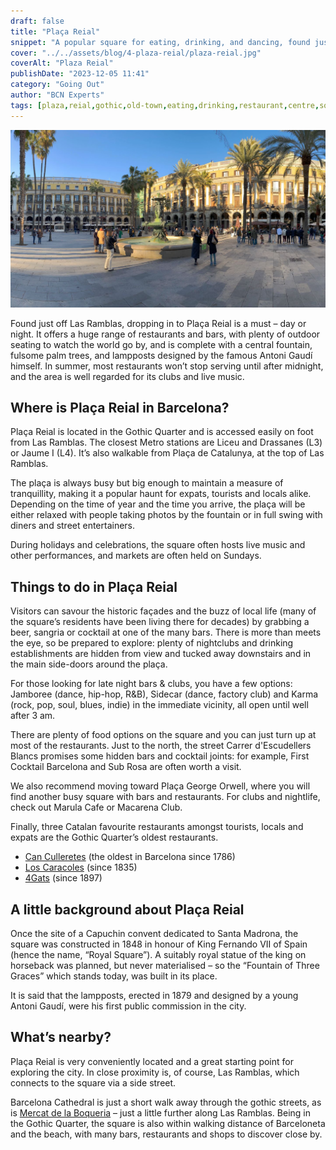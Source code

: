 ```yaml
---
draft: false
title: "Plaça Reial"
snippet: "A popular square for eating, drinking, and dancing, found just off Las Ramblas. Dropping in to Plaça Reial is a must - day or night."
cover: "../../assets/blog/4-plaza-reial/plaza-reial.jpg"
coverAlt: "Plaza Reial"
publishDate: "2023-12-05 11:41"
category: "Going Out"
author: "BCN Experts"
tags: [plaza,reial,gothic,old-town,eating,drinking,restaurant,centre,square]
---
```


![Plaza Reial](../../assets/blog/4-plaza-reial/plaza-reial.jpg)

Found just off Las Ramblas, dropping in to Plaça Reial is a must – day or night. It offers a huge range of restaurants and bars, with plenty of outdoor seating to watch the world go by, and is complete with a central fountain, fulsome palm trees, and lampposts designed by the famous Antoni Gaudí himself. In summer, most restaurants won’t stop serving until after midnight, and the area is well regarded for its clubs and live music.

## Where is Plaça Reial in Barcelona?

Plaça Reial is located in the Gothic Quarter and is accessed easily on foot from Las Ramblas. The closest Metro stations are Liceu and Drassanes (L3) or Jaume I (L4). It’s also walkable from Plaça de Catalunya, at the top of Las Ramblas.

The plaça is always busy but big enough to maintain a measure of tranquillity, making it a popular haunt for expats, tourists and locals alike. Depending on the time of year and the time you arrive, the plaça will be either relaxed with people taking photos by the fountain or in full swing with diners and street entertainers.

During holidays and celebrations, the square often hosts live music and other performances, and markets are often held on Sundays.


## Things to do in Plaça Reial

Visitors can savour the historic façades and the buzz of local life (many of the square’s residents have been living there for decades) by grabbing a beer, sangria or cocktail at one of the many bars. There is more than meets the eye, so be prepared to explore: plenty of nightclubs and drinking establishments are hidden from view and tucked away downstairs and in the main side-doors around the plaça.

For those looking for late night bars & clubs, you have a few options: Jamboree (dance, hip-hop, R&B), Sidecar (dance, factory club) and Karma (rock, pop, soul, blues, indie) in the immediate vicinity, all open until well after 3 am.

There are plenty of food options on the square and you can just turn up at most of the restaurants. Just to the north, the street Carrer d'Escudellers Blancs promises some hidden bars and cocktail joints: for example, First Cocktail Barcelona and Sub Rosa are often worth a visit.

We also recommend moving toward Plaça George Orwell, where you will find another busy square with bars and restaurants. For clubs and nightlife, check out Marula Cafe or Macarena Club.


Finally, three Catalan favourite restaurants amongst tourists, locals and expats are the Gothic Quarter’s oldest restaurants. 

- <a target="_blank" href="https://culleretes.com/">Can Culleretes</a> (the oldest in Barcelona since 1786)
- <a target="_blank" href="https://www.loscaracoles.es/">Los Caracoles</a> (since 1835)
- <a target="_blank" href="https://4gats.com/">4Gats</a> (since 1897)


## A little background about Plaça Reial

Once the site of a Capuchin convent dedicated to Santa Madrona, the square was constructed in 1848 in honour of King Fernando VII of Spain (hence the name, “Royal Square”). A suitably royal statue of the king on horseback was planned, but never materialised – so the “Fountain of Three Graces” which stands today, was built in its place.

It is said that the lampposts, erected in 1879 and designed by a young Antoni Gaudí, were his first public commission in the city.


## What’s nearby?

Plaça Reial is very conveniently located and a great starting point for exploring the city. In close proximity is, of course, Las Ramblas, which connects to the square via a side street.

Barcelona Cathedral is just a short walk away through the gothic streets, as is [Mercat de la Boqueria](/blog/2-visiting-boqueria-market/) – just a little further along Las Ramblas. Being in the Gothic Quarter, the square is also within walking distance of Barceloneta and the beach, with many bars, restaurants and shops to discover close by.
